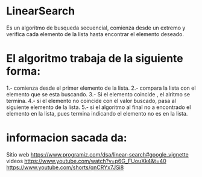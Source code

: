 # LinearSearch 
Es un algoritmo de busqueda secuencial, comienza desde un extremo y
verifica cada elemento de la lista hasta encontrar el elemento deseado.

# El algoritmo trabaja de la siguiente forma:

1.- comienza  desde el primer elemento de la lista.
2.- compara la lista con el elemento  que se esta buscando.
3.- Si el elemento coincide , el alritmo se termina.
4.- si el elemento no coincide con el valor buscado, pasa al siguiente elemento de la lista.
5.- si el algoritmo al final  no a encontrado el elemento en la lista, pues termina indicando el elemento no es en la lista.

# informacion sacada da:
Sitio web
https://www.programiz.com/dsa/linear-search#google_vignette
videos 
https://www.youtube.com/watch?v=p6G_FUouXk4&t=40
https://www.youtube.com/shorts/qnCRYx7JSi8




 






